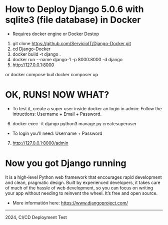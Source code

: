 # How to Deploy Django 5.0.6 with sqlite3 (file database) in Docker

* Requires docker engine or Docker Destop

1. git clone https://github.com/ServicioIT/Django-Docker.git
2. cd Django-Docker
3. docker build -t django .
4. docker run --name django-1 -p 8000:8000  -d django
5. http://127.0.0.1:8000

or  docker compose buil
    docker composer up

# OK, RUNS! NOW WHAT?

* To test it, create a super user inside docker an login in admin: Follow the intructions: Username + Email + Password.

6. docker exec -it django python3 manage.py createsuperuser

* To login you'll need: Username + Password

7. http://127.0.0.1:8000/admin

# Now you got Django running

It is a high-level Python web framework that encourages rapid development and clean, pragmatic design. Built by experienced developers, it takes care of much of the hassle of web development, so you can focus on writing your app without needing to reinvent the wheel. It’s free and open source.

* More informatión here: https://www.djangoproject.com/

---
2024, CI/CD Deployment Test